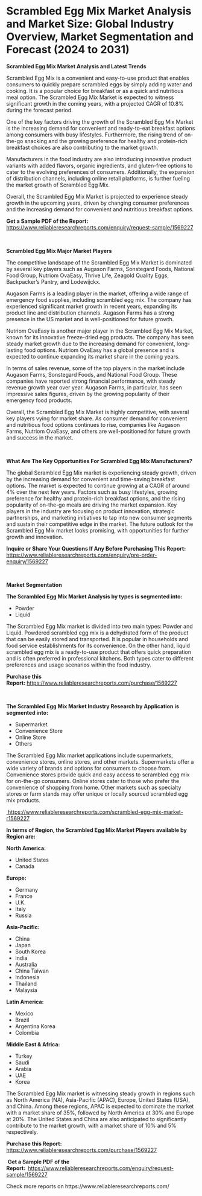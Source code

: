 <p><h1>Scrambled Egg Mix Market Analysis and Market Size: Global Industry Overview, Market Segmentation and Forecast (2024 to 2031)</h1></p><p><strong>Scrambled Egg Mix Market Analysis and Latest Trends</strong></p>
<p><p>Scrambled Egg Mix is a convenient and easy-to-use product that enables consumers to quickly prepare scrambled eggs by simply adding water and cooking. It is a popular choice for breakfast or as a quick and nutritious meal option. The Scrambled Egg Mix Market is expected to witness significant growth in the coming years, with a projected CAGR of 10.8% during the forecast period.</p><p>One of the key factors driving the growth of the Scrambled Egg Mix Market is the increasing demand for convenient and ready-to-eat breakfast options among consumers with busy lifestyles. Furthermore, the rising trend of on-the-go snacking and the growing preference for healthy and protein-rich breakfast choices are also contributing to the market growth.</p><p>Manufacturers in the food industry are also introducing innovative product variants with added flavors, organic ingredients, and gluten-free options to cater to the evolving preferences of consumers. Additionally, the expansion of distribution channels, including online retail platforms, is further fueling the market growth of Scrambled Egg Mix.</p><p>Overall, the Scrambled Egg Mix Market is projected to experience steady growth in the upcoming years, driven by changing consumer preferences and the increasing demand for convenient and nutritious breakfast options.</p></p>
<p><strong>Get a Sample PDF of the Report:&nbsp;</strong> <a href="https://www.reliableresearchreports.com/enquiry/request-sample/1569227">https://www.reliableresearchreports.com/enquiry/request-sample/1569227</a></p>
<p>&nbsp;</p>
<p><strong>Scrambled Egg Mix Major Market Players</strong></p>
<p><p>The competitive landscape of the Scrambled Egg Mix Market is dominated by several key players such as Augason Farms, Sonstegard Foods, National Food Group, Nutriom OvaEasy, Thrive Life, Zeagold Quality Eggs, Backpacker’s Pantry, and Lodewijckx.</p><p>Augason Farms is a leading player in the market, offering a wide range of emergency food supplies, including scrambled egg mix. The company has experienced significant market growth in recent years, expanding its product line and distribution channels. Augason Farms has a strong presence in the US market and is well-positioned for future growth.</p><p>Nutriom OvaEasy is another major player in the Scrambled Egg Mix Market, known for its innovative freeze-dried egg products. The company has seen steady market growth due to the increasing demand for convenient, long-lasting food options. Nutriom OvaEasy has a global presence and is expected to continue expanding its market share in the coming years.</p><p>In terms of sales revenue, some of the top players in the market include Augason Farms, Sonstegard Foods, and National Food Group. These companies have reported strong financial performance, with steady revenue growth year over year. Augason Farms, in particular, has seen impressive sales figures, driven by the growing popularity of their emergency food products.</p><p>Overall, the Scrambled Egg Mix Market is highly competitive, with several key players vying for market share. As consumer demand for convenient and nutritious food options continues to rise, companies like Augason Farms, Nutriom OvaEasy, and others are well-positioned for future growth and success in the market.</p></p>
<p>&nbsp;</p>
<p><strong>What Are The Key Opportunities For Scrambled Egg Mix Manufacturers?</strong></p>
<p><p>The global Scrambled Egg Mix market is experiencing steady growth, driven by the increasing demand for convenient and time-saving breakfast options. The market is expected to continue growing at a CAGR of around 4% over the next few years. Factors such as busy lifestyles, growing preference for healthy and protein-rich breakfast options, and the rising popularity of on-the-go meals are driving the market expansion. Key players in the industry are focusing on product innovation, strategic partnerships, and marketing initiatives to tap into new consumer segments and sustain their competitive edge in the market. The future outlook for the Scrambled Egg Mix market looks promising, with opportunities for further growth and innovation.</p></p>
<p><strong>Inquire or Share Your Questions If Any Before Purchasing This Report:</strong> <a href="https://www.reliableresearchreports.com/enquiry/pre-order-enquiry/1569227">https://www.reliableresearchreports.com/enquiry/pre-order-enquiry/1569227</a></p>
<p>&nbsp;</p>
<p><strong>Market Segmentation</strong></p>
<p><strong>The Scrambled Egg Mix Market Analysis by types is segmented into:</strong></p>
<p><ul><li>Powder</li><li>Liquid</li></ul></p>
<p><p>The Scrambled Egg Mix market is divided into two main types: Powder and Liquid. Powdered scrambled egg mix is a dehydrated form of the product that can be easily stored and transported. It is popular in households and food service establishments for its convenience. On the other hand, liquid scrambled egg mix is a ready-to-use product that offers quick preparation and is often preferred in professional kitchens. Both types cater to different preferences and usage scenarios within the food industry.</p></p>
<p><strong>Purchase this Report:&nbsp;</strong><a href="https://www.reliableresearchreports.com/purchase/1569227">https://www.reliableresearchreports.com/purchase/1569227</a></p>
<p>&nbsp;</p>
<p><strong>The Scrambled Egg Mix Market Industry Research by Application is segmented into:</strong></p>
<p><ul><li>Supermarket</li><li>Convenience Store</li><li>Online Store</li><li>Others</li></ul></p>
<p><p>The Scrambled Egg Mix market applications include supermarkets, convenience stores, online stores, and other markets. Supermarkets offer a wide variety of brands and options for consumers to choose from. Convenience stores provide quick and easy access to scrambled egg mix for on-the-go consumers. Online stores cater to those who prefer the convenience of shopping from home. Other markets such as specialty stores or farm stands may offer unique or locally sourced scrambled egg mix products.</p></p>
<p><a href="https://www.reliableresearchreports.com/scrambled-egg-mix-market-r1569227">&nbsp;https://www.reliableresearchreports.com/scrambled-egg-mix-market-r1569227</a></p>
<p><strong>In terms of Region, the Scrambled Egg Mix Market Players available by Region are:</strong></p>
<p>
    <p> <strong> North America: </strong>
        <ul>
            <li>United States</li>
            <li>Canada</li>
        </ul>
        </p> 
    <p> <strong> Europe: </strong>
        <ul>
            <li>Germany</li>
            <li>France</li>
            <li>U.K.</li>
            <li>Italy</li>
            <li>Russia</li>
        </ul>
        </p> 
    <p> <strong> Asia-Pacific: </strong>
        <ul>
            <li>China</li>
            <li>Japan</li>
            <li>South Korea</li>
            <li>India</li>
            <li>Australia</li>
            <li>China Taiwan</li>
            <li>Indonesia</li>
            <li>Thailand</li>
            <li>Malaysia</li>
        </ul>
        </p> 
    <p> <strong> Latin America: </strong>
        <ul>
            <li>Mexico</li>
            <li>Brazil</li>
            <li>Argentina Korea</li>
            <li>Colombia</li>
        </ul>
        </p> 
    <p> <strong> Middle East & Africa: </strong>
        <ul>
            <li>Turkey</li>
            <li>Saudi</li>
            <li>Arabia</li>
            <li>UAE</li>
            <li>Korea</li>
        </ul>
    </p>
    </p>
<p><p>The Scrambled Egg Mix market is witnessing steady growth in regions such as North America (NA), Asia-Pacific (APAC), Europe, United States (USA), and China. Among these regions, APAC is expected to dominate the market with a market share of 35%, followed by North America at 30% and Europe at 20%. The United States and China are also anticipated to significantly contribute to the market growth, with a market share of 10% and 5% respectively.</p></p>
<p><strong>Purchase this Report: </strong><a href="https://www.reliableresearchreports.com/purchase/1569227">https://www.reliableresearchreports.com/purchase/1569227</a></p>
<p>&nbsp;<strong>Get a Sample PDF of the Report:&nbsp;&nbsp;</strong><a href="https://www.reliableresearchreports.com/enquiry/request-sample/1569227">https://www.reliableresearchreports.com/enquiry/request-sample/1569227</a></p>
<p><strong></strong></p>
<p>Check more reports on https://www.reliableresearchreports.com/</p>